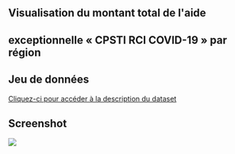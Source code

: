 ## Visualisation du montant total de l'aide 
## exceptionnelle « CPSTI RCI COVID-19 » par région 

## Jeu de données

[Cliquez-ci pour accéder à la description du dataset](https://www.data.gouv.fr/fr/datasets/aide-exceptionnelle-cpsti-rci-covid-19/)

## Screenshot 
![ ](https://i.ibb.co/Tt7M3vJ/map.jpg)
